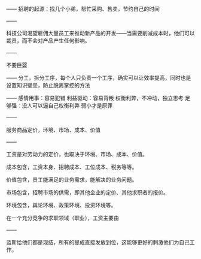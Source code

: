 ——
招聘的起源：找几个小弟，帮忙采购、售卖，节约自己的时间

——

科技公司渴望雇佣大量员工来推动新产品的开发——当需要削减成本时，他们可以裁员，而不会对产品产生任何影响。

——

不要巨婴

——
分工，拆分工序，每个人只负责一个工序，确实可以让效率提高，同时也是设置知识壁垒，防止脱离掌控的方法

——
感情用事：容易犯错
利益驱动：容易背叛
权衡利弊，不冲动，独立思考
足够强：没人可以逼自己权衡利弊
弱小才是原罪

——

服务商品定价，环境、市场、成本、价值

——

工资是对劳动力的定价，也取决于环境、市场、成本、价值。

成本包含，工资本身、招聘成本、工位成本、税务等等。

价值包含，员工能满足的业务需求，能解决的业务问题。

市场包含，招聘市场的供需，即其他企业的定价、其他求职者的报价。

环境包含，舆论环境、政策环境、投资环境等。

在一个充分竞争的求职领域（职业），工资主要由

——

蓝斯给他们都是现结，所有的提成直接发放到位，这能够更好的刺激他们为自己工作。
